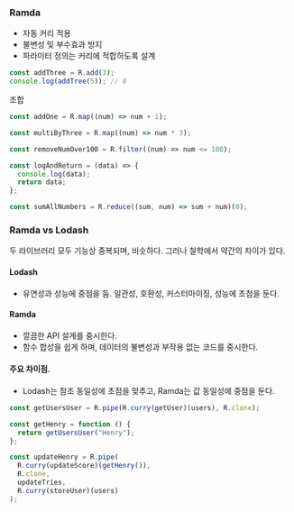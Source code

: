 ### Ramda

- 자동 커리 적용
- 불변성 및 부수효과 방지
- 파라미터 정의는 커리에 적합하도록 설계

```js
const addThree = R.add(3);
console.log(addTree(5)); // 8
```

조합

```js
const addOne = R.map((num) => num + 1);

const multiByThree = R.map((num) => num * 3);

const removeNumOver100 = R.filter((num) => num <= 100);

const logAndReturn = (data) => {
  console.log(data);
  return data;
};

const sumAllNumbers = R.reduce((sum, num) => sum + num)(0);
```

### Ramda vs Lodash

두 라이브러리 모두 기능상 중복되며, 비슷하다.
그러나 철학에서 약간의 차이가 있다.

#### Lodash

- 유연성과 성능에 중점을 둠.
  일관성, 호환성, 커스터마이징, 성능에 초첨을 둔다.

#### Ramda

- 깔끔한 API 설계를 중시한다.
- 함수 합성을 쉽게 하며, 데이터의 불변성과 부작용 없는 코드를 중시한다.

#### 주요 차이점.

- Lodash는 참조 동일성에 초점을 맞추고, Ramda는 값 동일성에 중점을 둔다.

```js
const getUsersUser = R.pipe(R.curry(getUser)(users), R.clone);

const getHenry = function () {
  return getUsersUser("Henry");
};

const updateHenry = R.pipe(
  R.curry(updateScore)(getHenry()),
  R.clone,
  updateTries,
  R.curry(storeUser)(users)
);
```
